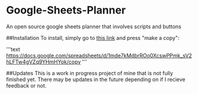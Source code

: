 # Google-Sheets-Planner
An open source google sheets planner that involves scripts and buttons

##Installation
To install, simply go to [this link](https://docs.google.com/spreadsheets/d/1mde7kMdbrROo0XcswPPmk_sV2hLFTw4gVZq9YHmHYok/copy) and press "make a copy":

'''text
https://docs.google.com/spreadsheets/d/1mde7kMdbrROo0XcswPPmk_sV2hLFTw4gVZq9YHmHYok/copy
'''

##Updates
This is a work in progress project of mine that is not fully finished yet.
There may be updates in the future depending on if I recieve feedback or not.

